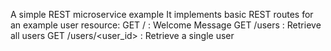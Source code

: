 A simple REST microservice example 
It implements basic REST routes for an example user resource:
GET / : Welcome Message
GET /users : Retrieve all users
GET /users/<user_id> : Retrieve a single user
